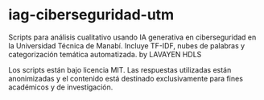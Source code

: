 # iag-ciberseguridad-utm
Scripts para análisis cualitativo usando IA generativa en ciberseguridad en la Universidad Técnica de Manabí. Incluye TF-IDF, nubes de palabras y categorización temática automatizada. by LAVAYEN  HDLS

Los scripts están bajo licencia MIT. Las respuestas utilizadas están anonimizadas y el contenido está destinado exclusivamente para fines académicos y de investigación.
